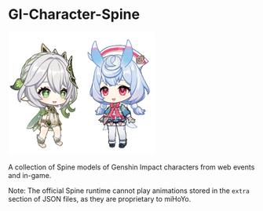 # GI-Character-Spine

<img src="walk.gif" width="150"/><img src="greet.gif" width="150"/>

A collection of Spine models of Genshin Impact characters from web events and in-game.

Note: The official Spine runtime cannot play animations stored in the `extra` section of JSON files, as they are proprietary to miHoYo.